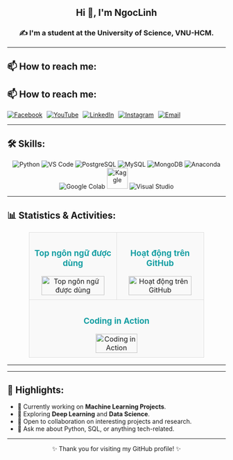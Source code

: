 <h2 align="center">Hi 👋, I'm NgocLinh</h2>
<p align="center">
  <h3 align="center">✍ I'm a student at the University of Science, VNU-HCM.</h3>
</p>

---

## 📫 How to reach me:
## 📫 How to reach me:
<div align="left" style="display: flex; align-items: center; gap: 10px;">
  <a href="https://www.facebook.com/profile.php?id=100030448200454&locale=vi_VN" target="_blank">
    <img src="https://img.icons8.com/fluency/32/facebook-new.png" alt="Facebook" title="Facebook"/>
  </a>
  <a href="https://www.youtube.com/@noichao005" target="_blank">
    <img src="https://img.icons8.com/fluency/32/youtube-play.png" alt="YouTube" title="YouTube"/>
  </a>
  <a href="https://www.linkedin.com/in/nlinhpt" target="_blank">
    <img src="https://img.icons8.com/fluency/32/linkedin.png" alt="LinkedIn" title="LinkedIn"/>
  </a>
  <a href="https://instagram.com/nlinhpt" target="_blank">
    <img src="https://img.icons8.com/fluency/32/instagram-new.png" alt="Instagram" title="Instagram"/>
  </a>
  <a href="mailto:noichao_007@gmail.com" target="_blank">
    <img src="https://img.icons8.com/fluency/32/gmail.png" alt="Email" title="Email"/>
  </a>
</div>

---

## 🛠 Skills:
<div align="center">
  <img src="https://img.icons8.com/color/48/000000/python--v1.png" alt="Python" title="Python"/>
  <img src="https://img.icons8.com/color/48/000000/visual-studio-code-2019.png" alt="VS Code" title="VS Code"/>
  <img src="https://img.icons8.com/color/48/000000/postgreesql.png" alt="PostgreSQL" title="PostgreSQL"/>
  <img src="https://img.icons8.com/color/48/000000/mysql-logo.png" alt="MySQL" title="MySQL"/>
  <img src="https://img.icons8.com/color/48/000000/mongodb.png" alt="MongoDB" title="MongoDB"/>
  <img src="https://img.icons8.com/dusk/48/000000/anaconda.png" alt="Anaconda" title="Anaconda"/>
  <img src="https://img.icons8.com/color/48/000000/google-colab.png" alt="Google Colab" title="Google Colab"/>
  <img src="https://cdn.jsdelivr.net/gh/devicons/devicon/icons/kaggle/kaggle-original-wordmark.svg" alt="Kaggle" width="48" height="48" title="Kaggle"/>
  <img src="https://img.icons8.com/color/48/null/visual-studio--v2.png" alt="Visual Studio" title="Visual Studio"/>
</div>

---

## 📊 Statistics & Activities:
<div align="center">
  <table style="width:80%; border-collapse: collapse; text-align: center;">
    <tr>
      <td style="width:50%; padding: 10px; vertical-align: top; background-color: #f9f9f9; border: 1px solid #ddd;">
        <h3 style="color: #179fa3;">Top ngôn ngữ được dùng</h3>
        <img src="https://github-readme-stats.vercel.app/api/top-langs/?username=nlinhpt&bg_color=FFFFFF00&text_color=179fa3&layout=compact&hide=CSS&langs_count=10" alt="Top ngôn ngữ được dùng" width="90%"/>
      </td>
      <td style="width:50%; padding: 10px; vertical-align: top; background-color: #f9f9f9; border: 1px solid #ddd;">
        <h3 style="color: #179fa3;">Hoạt động trên GitHub</h3>
        <img src="https://github-readme-stats.vercel.app/api?username=nlinhpt&bg_color=FFFFFF00&text_color=179fa3&show_icons=true&count_private=true&include_all_commits=true" alt="Hoạt động trên GitHub" width="90%"/>
      </td>
    </tr>
    <tr>
      <td colspan="2" style="padding: 10px; background-color: #f9f9f9; border: 1px solid #ddd;">
        <h3 style="color: #179fa3;">Coding in Action</h3>
        <img src="https://cdn.dribbble.com/users/1787323/screenshots/7470213/media/d5a4462755c5c2e1bcb64440f6106b36.gif" alt="Coding in Action" width="50%" style="border-radius: 10px;"/>
      </td>
    </tr>
  </table>
</div>

---



---

## 🌟 Highlights:
- 🔭 Currently working on **Machine Learning Projects**.
- 🌱 Exploring **Deep Learning** and **Data Science**.
- 🤝 Open to collaboration on interesting projects and research.
- 💬 Ask me about Python, SQL, or anything tech-related.

---

<p align="center">✨ Thank you for visiting my GitHub profile! ✨</p>
